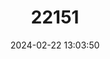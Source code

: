 ---
title: "22151"
category: "Protobothrops cornutus"
draft: false
date: 2024-02-22 13:03:50
languages:
  Chinese: ["角原矛头蝮"]
  English: ["Horned Pit Viper"]
---